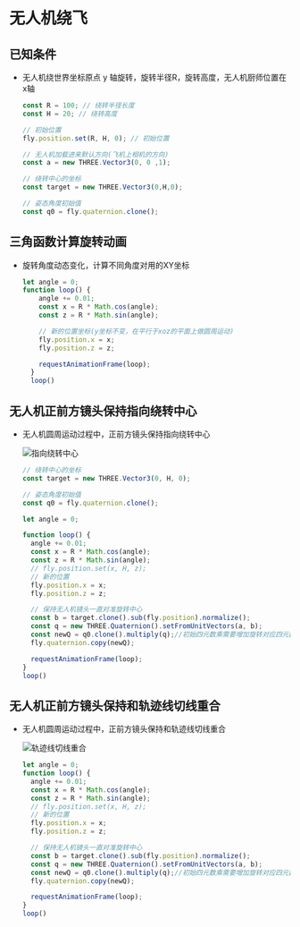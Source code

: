 # 无人机绕飞

## 已知条件

+ 无人机绕世界坐标原点 y 轴旋转，旋转半径R，旋转高度，无人机厨师位置在x轴

  ```js
  const R = 100; // 绕转半径长度
  const H = 20; // 绕转高度

  // 初始位置
  fly.position.set(R, H, 0); // 初始位置

  // 无人机加载进来默认方向(飞机上相机的方向)
  const a = new THREE.Vector3(0, 0 ,1);
  ```

  ```js
  // 绕转中心的坐标
  const target = new THREE.Vector3(0,H,0);

  // 姿态角度初始值
  const q0 = fly.quaternion.clone();
  ```

## 三角函数计算旋转动画

+ 旋转角度动态变化，计算不同角度对用的XY坐标

  ```js
  let angle = 0;
  function loop() {
      angle += 0.01;
      const x = R * Math.cos(angle);
      const z = R * Math.sin(angle);

      // 新的位置坐标(y坐标不变，在平行于xoz的平面上做圆周运动)
      fly.position.x = x;
      fly.position.z = z;

      requestAnimationFrame(loop);
    }
    loop()
  ```

## 无人机正前方镜头保持指向绕转中心

+ 无人机圆周运动过程中，正前方镜头保持指向绕转中心

  ![指向绕转中心](images/指向绕转中心.png)

  ```js
  // 绕转中心的坐标
  const target = new THREE.Vector3(0, H, 0);

  // 姿态角度初始值
  const q0 = fly.quaternion.clone();

  let angle = 0;

  function loop() {
    angle += 0.01;
    const x = R * Math.cos(angle);
    const z = R * Math.sin(angle);
    // fly.position.set(x, H, z);
    // 新的位置
    fly.position.x = x;
    fly.position.z = z;

    // 保持无人机镜头一直对准旋转中心
    const b = target.clone().sub(fly.position).normalize();
    const q = new THREE.Quaternion().setFromUnitVectors(a, b);
    const newQ = q0.clone().multiply(q);//初始四元数乘需要增加旋转对应四元数q
    fly.quaternion.copy(newQ);

    requestAnimationFrame(loop);
  }
  loop()
  ```

## 无人机正前方镜头保持和轨迹线切线重合

+ 无人机圆周运动过程中，正前方镜头保持和轨迹线切线重合

  ![轨迹线切线重合](images/轨迹线切线重合.png)

  ```js
  let angle = 0;
  function loop() {
    angle += 0.01;
    const x = R * Math.cos(angle);
    const z = R * Math.sin(angle);
    // fly.position.set(x, H, z);
    // 新的位置
    fly.position.x = x;
    fly.position.z = z;

    // 保持无人机镜头一直对准旋转中心
    const b = target.clone().sub(fly.position).normalize();
    const q = new THREE.Quaternion().setFromUnitVectors(a, b);
    const newQ = q0.clone().multiply(q);//初始四元数乘需要增加旋转对应四元数q
    fly.quaternion.copy(newQ);

    requestAnimationFrame(loop);
  }
  loop()
  ```
